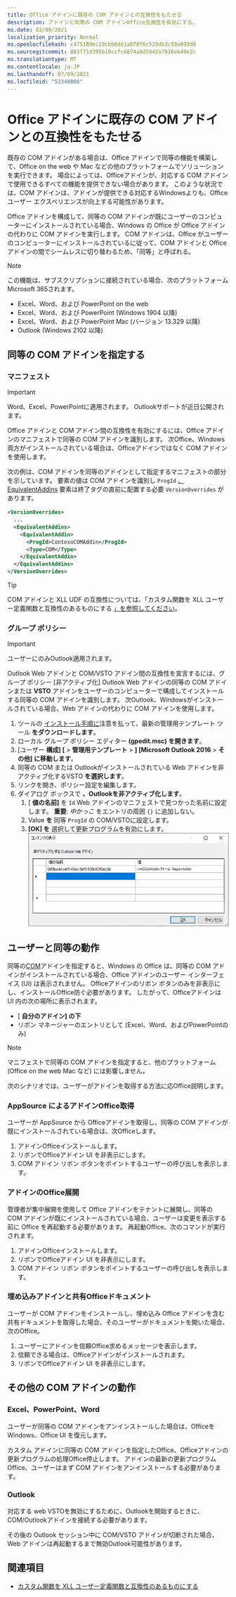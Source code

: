 ```yaml
---
title: Office アドインに既存の COM アドインとの互換性をもたせる
description: アドインと同等の COM アドインOffice互換性を有効にする。
ms.date: 03/09/2021
localization_priority: Normal
ms.openlocfilehash: c475189ec19cbb0de1a070f6c529db3c59a093d8
ms.sourcegitcommit: 883f71d395b19ccfc6874a0d5942a7016eb49e2c
ms.translationtype: MT
ms.contentlocale: ja-JP
ms.lasthandoff: 07/09/2021
ms.locfileid: "53349806"
---
```

# <a name="make-your-office-add-in-compatible-with-an-existing-com-add-in"></a>Office アドインに既存の COM アドインとの互換性をもたせる

既存の COM アドインがある場合は、Office アドインで同等の機能を構築して、Office on the web や Mac などの他のプラットフォームでソリューションを実行できます。 場合によっては、Officeアドインが、対応する COM アドインで使用できるすべての機能を提供できない場合があります。 このような状況では、COM アドインは、アドインが提供できる対応するWindowsよりも、Officeユーザー エクスペリエンスが向上する可能性があります。

Office アドインを構成して、同等の COM アドインが既にユーザーのコンピューターにインストールされている場合、Windows の Office が Office アドインの代わりに COM アドインを実行します。 COM アドインは、Office がユーザーのコンピューターにインストールされているに従って、COM アドインと Office アドインの間でシームレスに切り替わるため、「同等」と呼ばれる。

> [!NOTE]
> この機能は、サブスクリプションに接続されている場合、次のプラットフォームMicrosoft 365されます。
>
> - Excel、Word、および PowerPoint on the web
> - Excel、Word、および PowerPoint (Windows 1904 以降)
> - Excel、Word、および PowerPoint Mac (バージョン 13.329 以降)
> - Outlook (Windows 2102 以降)

## <a name="specify-an-equivalent-com-add-in"></a>同等の COM アドインを指定する

### <a name="manifest"></a>マニフェスト

> [!IMPORTANT]
> Word、Excel、PowerPointに適用されます。 Outlookサポートが近日公開されます。

Office アドインと COM アドイン間の互換性を有効にするには、Office アドインのマニフェストで同等の COM アドインを[](add-in-manifests.md)識別します。 次Office、Windows両方がインストールされている場合は、Officeアドインではなく COM アドインを使用します。

次の例は、COM アドインを同等のアドインとして指定するマニフェストの部分を示しています。 要素の値は COM アドインを識別し `ProgId` [、EquivalentAddins](../reference/manifest/equivalentaddins.md) 要素は終了タグの直前に配置する必要 `VersionOverrides` があります。

```xml
<VersionOverrides>
  ...
  <EquivalentAddins>
    <EquivalentAddin>
      <ProgId>ContosoCOMAddin</ProgId>
      <Type>COM</Type>
    </EquivalentAddin>
  </EquivalentAddins>
</VersionOverrides>
```

> [!TIP]
> COM アドインと XLL UDF の互換性については、「カスタム関数を XLL ユーザー定義関数と互換性のあるものにする [」を参照してください](../excel/make-custom-functions-compatible-with-xll-udf.md)。

### <a name="group-policy"></a>グループ ポリシー

> [!IMPORTANT]
> ユーザーにのみOutlook適用されます。

Outlook Web アドインと COM/VSTO アドイン間の互換性を宣言するには、グループ ポリシー [非アクティブ化] Outlook Web アドインの同等の COM アドインまたは **VSTO** アドインをユーザーのコンピューターで構成してインストールする同等の COM アドインを識別します。 次Outlook、Windowsがインストールされている場合、Web アドインの代わりに COM アドインを使用します。

1. ツールの [インストール手順に](https://www.microsoft.com/download/details.aspx?id=49030)注意を払って、最新の管理用テンプレート ツール **をダウンロードします**。
1. ローカル グループ ポリシー エディター **(gpedit.msc) を開きます**。
1. [ユーザー **構成] [**  >  **管理用テンプレート**   >  **] [Microsoft Outlook 2016**  >  **その他] に移動します**。
1. 同等の COM または Outlookがインストールされている Web アドインを非アクティブ化するVSTO **を選択します**。
1. リンクを開き、ポリシー設定を編集します。
1. ダイアログ ボックスで **、Outlookを非アクティブ化します**。
    1. [ **値の名前]** を `Id` Web アドインのマニフェストで見つかった名前に設定します。 **重要**: *中かっこ* をエントリの周囲 `{}` に追加しない。
    1. Value **を** 同等 `ProgId` の COM/VSTOに設定します。
    1. **[OK] を** 選択して更新プログラムを有効にします。
    !["非アクティブ化する web Outlookを表示する" ダイアログを示すスクリーンショット。](../images/outlook-deactivate-gpo-dialog.png)

## <a name="equivalent-behavior-for-users"></a>ユーザーと同等の動作

同等の[COM](#specify-an-equivalent-com-add-in)アドインを指定すると、Windows の Office は、同等の COM アドインがインストールされている場合、Office アドインのユーザー インターフェイス (UI) は表示されません。 Officeアドインのリボン ボタンのみを非表示にし、インストールOffice防ぐ必要があります。 したがって、Officeアドインは UI 内の次の場所に表示されます。

- [ **自分のアドイン] の下**
- リボン マネージャーのエントリとして (Excel、Word、およびPowerPointのみ)

> [!NOTE]
> マニフェストで同等の COM アドインを指定すると、他のプラットフォーム (Office on the web Mac など) には影響しません。

次のシナリオでは、ユーザーがアドインを取得する方法に応Office説明します。

### <a name="appsource-acquisition-of-an-office-add-in"></a>AppSource によるアドインOffice取得

ユーザーが AppSource から Officeアドインを取得し、同等の COM アドインが既にインストールされている場合は、次Officeします。

1. アドインOfficeインストールします。
2. リボンでOfficeアドイン UI を非表示にします。
3. COM アドイン リボン ボタンをポイントするユーザーの呼び出しを表示します。

### <a name="centralized-deployment-of-office-add-in"></a>アドインのOffice展開

管理者が集中展開を使用して Office アドインをテナントに展開し、同等の COM アドインが既にインストールされている場合、ユーザーは変更を表示する前に Office を再起動する必要があります。 再起動Office、次のコマンドが実行されます。

1. アドインOfficeインストールします。
2. リボンでOfficeアドイン UI を非表示にします。
3. COM アドイン リボン ボタンをポイントするユーザーの呼び出しを表示します。

### <a name="document-shared-with-embedded-office-add-in"></a>埋め込みアドインと共有Officeドキュメント

ユーザーが COM アドインをインストールし、埋め込み Office アドインを含む共有ドキュメントを取得した場合、そのユーザーがドキュメントを開いた場合、次のOffice。

1. ユーザーにアドインを信頼Office求めるメッセージを表示します。
2. 信頼できる場合は、Officeアドインがインストールされます。
3. リボンでOfficeアドイン UI を非表示にします。

## <a name="other-com-add-in-behavior"></a>その他の COM アドインの動作

### <a name="excel-powerpoint-word"></a>Excel、PowerPoint、Word

ユーザーが同等の COM アドインをアンインストールした場合は、OfficeをWindows、Office UI を復元します。

カスタム アドインに同等の COM アドインを指定したOffice、Officeアドインの更新プログラムの処理Office停止します。 アドインの最新の更新プログラムOffice、ユーザーはまず COM アドインをアンインストールする必要があります。

### <a name="outlook"></a>Outlook

対応する web VSTOを無効にするために、Outlookを開始するときに、COM/Outlookアドインを接続する必要があります。

その後の Outlook セッション中に COM/VSTO アドインが切断された場合、Web アドインは再起動するまで無効Outlook可能性があります。

## <a name="see-also"></a>関連項目

- [カスタム関数を XLL ユーザー定義関数と互換性のあるものにする](../excel/make-custom-functions-compatible-with-xll-udf.md)
